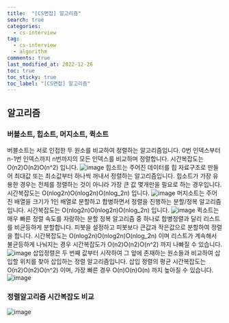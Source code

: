 ```yaml
---
title:  "[CS면접] 알고리즘"
search: true
categories: 
  - cs-interview
tag:
  - cs-interview
  - algorithm
comments: true
last_modified_at: 2022-12-26
toc: true
toc_sticky: true
toc_label: "[CS면접] 알고리즘"
---
```


## 알고리즘

### 버블소트, 힙소트, 머지소트, 퀵소트
버블소트는 서로 인접한 두 원소를 비교하여 정렬하는 알고리즘입니다. 0번 인덱스부터 n-1번 인덱스까지 n번까지의 모든 인덱스를 비교하며 정렬합니다. 시간복잡도는 O(n2)O(n2)O(n^2) 입니다.
![image](https://user-images.githubusercontent.com/75301269/209518081-c3e47051-3b48-4a0b-a6d8-6776359ebf66.png)
힙소트는 주어진 데이터를 힙 자료구조로 만들어 최대값 또는 최소값부터 하나씩 꺼내서 정렬하는 알고리즘입니다. 힙소트가 가장 유용한 경우는 전체를 정렬하는 것이 아니라 가장 큰 값 몇개만을 필요로 하는 경우입니다. 시간복잡도는 O(nlog2n)O(nlog2n)O(nlog_2n) 입니다.
![image](https://user-images.githubusercontent.com/75301269/209518117-cc7c7cd3-4aea-423a-a164-bbccee52dd05.png)
머지소트는 주어진 배열을 크기가 1인 배열로 분할하고 합병하면서 정렬을 진행하는 분할/정복 알고리즘입니다. 시간복잡도는 O(nlog2n)O(nlog2n)O(nlog_2n) 입니다.
![image](https://user-images.githubusercontent.com/75301269/209518171-a448d96b-76c6-405a-b639-6cae9becb0a1.png)
퀵소트는 매우 빠른 정렬 속도를 자랑하는 분할 정복 알고리즘 중 하나로 합병정렬과 달리 리스트를 비균등하게 분할합니다. 피봇을 설정하고 피봇보다 큰값과 작은값으로 분할하여 정렬을 합니다. 시간복잡도는 O(nlog2n)O(nlog2n)O(nlog_2n) 이며 리스트가 계속해서 불균등하게 나눠지는 경우 시간복잡도가 O(n2)O(n2)O(n^2) 까지 나빠질 수 있습니다.
![image](https://user-images.githubusercontent.com/75301269/209518205-526df160-72a4-4116-b964-d7f0674cee21.png)
삽입정렬은 두 번째 값부터 시작하여 그 앞에 존재하는 원소들과 비교하여 삽입할 위치를 찾아 삽입하는 정렬 알고리즘입니다. 삽입 정렬의 평균 시간복잡도는 O(n2)O(n2)O(n^2) 이며, 가장 빠른 경우 O(n)O(n)O(n) 까지 높아질 수 있습니다.
![image](https://user-images.githubusercontent.com/75301269/209518244-fe972e78-7832-4e39-86e1-09b34c3aba30.png)

### 정렬알고리즘 시간복잡도 비교
![image](https://user-images.githubusercontent.com/75301269/209518284-b6605619-744c-40e4-a74a-26cc1e9f1989.png)